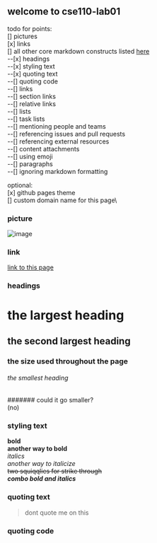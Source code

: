 ## welcome to cse110-lab01

todo for points:\
[] pictures\
[x] links\
[] all other core markdown constructs listed [here](https://docs.github.com/en/free-pro-team@latest/github/writing-on-github/basic-writing-and-formatting-syntax)\
--[x] headings\
--[x] styling text\
--[x] quoting text\
--[] quoting code\
--[] links\
--[] section links\
--[] relative links\
--[] lists\
--[] task lists\
--[] mentioning people and teams\
--[] referencing issues and pull requests\
--[] referencing external resources\
--[] content attachments\
--[] using emoji\
--[] paragraphs\
--[] ignoring markdown formatting

optional:\
[x] github pages theme\
[] custom domain name for this page\

### picture
![image]()

### link
[link to this page](https://trinpham.github.io/cse110-lab01/)

### headings
# the largest heading
## the second largest heading
### the size used throughout the page
###### the smallest heading
####### could it go smaller?\
(no)

### styling text
**bold**\
__another way to bold__\
*italics*\
_another way to italicize_\
~~two squiqqlies for strike through~~\
***combo bold and italics***

### quoting text ###
> dont quote me on this

### quoting code ###

